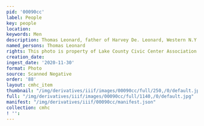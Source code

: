 ```yaml
---
pid: '00090cc'
label: People
key: people
location: 
keywords: Men
description: Thomas Leonard, father of Harvey De. Leonard, Western N.Y. State Pioneer
named_persons: Thomas Leonard
rights: This photo is property of Lake County Civic Center Association.
creation_date: 
ingest_date: '2020-11-30'
format: Photo
source: Scanned Negative
order: '88'
layout: cmhc_item
thumbnail: "/img/derivatives/iiif/images/00090cc/full/250,/0/default.jpg"
full: "/img/derivatives/iiif/images/00090cc/full/1140,/0/default.jpg"
manifest: "/img/derivatives/iiif/00090cc/manifest.json"
collection: cmhc
! '': 
---
```

